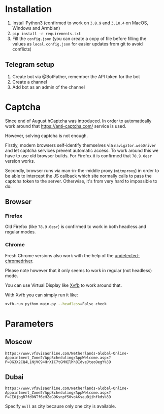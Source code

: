 # Installation

1. Install Python3 (confirmed to work on `3.8.9` and `3.10.4` on MacOS, Windows and Armbian)
2. `pip install -r requirements.txt`
3. Fill the `config.json` (you can create a copy of file before filling the values as `local.config.json` for easier updates from git to avoid conflicts)

## Telegram setup

1. Create bot via @BotFather, remember the API token for the bot
2. Create a channel
3. Add bot as an admin of the channel

# Captcha

Since end of August hCaptcha was introduced. In order to automatically work around that https://anti-captcha.com/ service is used.

However, solving captcha is not enough.

Firstly, modern browsers self-identify themselves via `navigator.webDriver` and let captcha services prevent automatic access.
To work around this we have to use old browser builds. For Firefox it is confirmed that `78.9.0esr` version works.

Secondly, browser runs via man-in-the-middle proxy (`mitmproxy`) in order to be able to intercept the JS callback which
site normally calls to pass the captcha token to the server. Otherwise, it's from very hard to impossible to do.

## Browser

### Firefox

Old Firefox (like `78.9.0esr`) is confirmed to work in both headless and regular modes.

### Chrome

Fresh Chrome versions also work with the help of the [undetected-chromedriver](https://github.com/ultrafunkamsterdam/undetected-chromedriver).

Please note however that it only seems to work in regular (not headless) mode.

You can use Virtual Display like [Xvfb](https://en.wikipedia.org/wiki/Xvfb) to work around that.

With Xvfb you can simply run it like:

```bash
xvfb-run python main.py --headless=False check
```

# Parameters

## Moscow

```
https://www.vfsvisaonline.com/Netherlands-Global-Online-Appointment_Zone2/AppScheduling/AppWelcome.aspx?P=OG3X2CQ4L1NjVC94HrXIC7tGMHIlhh8IdveJteoOegY%3D
```

## Dubai

```
https://www.vfsvisaonline.com/Netherlands-Global-Online-Appointment_Zone2/AppScheduling/AppWelcome.aspx?P=CE0jbgR7fd0NTf6eHZaG9Ksnpf50voAKsauBjihfkds%3D
```

Specify `null` as city because only one city is available.